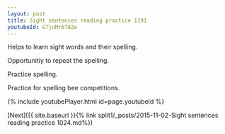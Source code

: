 ```yaml
---
layout: post
title: Sight sentences reading practice 1191
youtubeId: GTjuMr6T82w
---
```

 
 
Helps to learn sight words and their spelling.

Opportunitiy to repeat the spelling. 

Practice spelling. 
 
Practice for spelling bee competitions. 
 
{% include youtubePlayer.html id=page.youtubeId %}
 
 

[Next]({{ site.baseurl }}{% link  split1/_posts/2015-11-02-Sight sentences reading practice 1024.md%})
 
